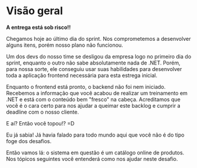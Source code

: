 # Visão geral

**A entrega está sob risco!!**

Chegamos hoje ao último dia do sprint. Nos comprometemos a desenvolver alguns itens, porém nosso plano não funcionou.

Um dos devs do nosso time se desligou da empresa logo no primeiro dia do sprint, enquanto o outro não sabe absolutamente nada de .NET. Porém, para nossa sorte, ele conseguiu usar suas habilidades para desenvolver toda a aplicação frontend necessária para esta estrega inicial.

Enquanto o frontend está pronto, o backend não foi nem iniciado. Recebemos a informação que você acabou de realizar um treinamento em .NET e está com o conteúdo bem "fresco" na cabeça. Acreditamos que você é o cara certo para nos ajudar a queimar este backlog e cumprir a deadline com o nosso cliente.

E aí? Então você topou!? =D

Eu já sabia! Já havia falado para todo mundo aqui que você não é do tipo foge dos desafios.

Então vamos lá: o sistema em questão é um catálogo online de produtos. Nos tópicos seguintes você entenderá como nos ajudar neste desafio.